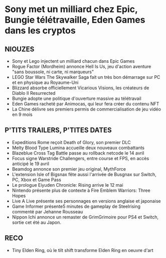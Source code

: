 # Sony met un milliard chez Epic, Bungie télétravaille, Eden Games dans les cryptos

## NIOUZES

- Sony et Lego injectent un milliard chacun dans Epic Games
- Rogue Factor (Mordheim) annonce Hell Is  Us, jeu d'action aventure "sans boussole, ni carte, ni marqueurs"
- LEGO Star Wars The Skywalker Saga fait un très bon démarrage sur PC et en physique au Royaume-Uni
- Blizzard absorbe officiellement Vicarious Visions, les créateurs de Diablo II Resurrected
- Bungie adopte une politique d'ouverture massive au télétravail
- Eden Games racheté par Animocas, qui leur fera créer du contenu NFT
- La Chine délivre ses premiers permis de commercialisation de jeu vidéo en 9 mois

## P'TITS TRAILERS, P'TITES DATES

- Expeditions Rome reçoit Death of Glory, son premier DLC
- Melty Blood Type Lumina accueille deux nouveaux combattants
- Blazeblue Cross Tag Battle passe au rollback netcode le 14 avril
- Focus signe Warstride Challengers, entre course et FPS, en accès anticipé le 19 avril
- Beamdog annonce son premier jeu original, MythForce
- L'extension Isle of Bigsnax fête aussi l'arrivée de Busgnax sur Switch, PC, Xbox et Game Pass
- Le prologue Eiyuden Chronicle: Rising arrive le 12 mai
- Nintendo présente plus de contexte à Fire Emblem Warriors: Three Hopes
- Live A Live présente ses personnages en versions anglaise et japonaise
- Game Informer présente5 minutes de gameplay de Steelrising commenté par Jehanne Rousseau
- Nippon Ichi annonce un remaster de GrimGrimoire pour PS4 et Switch, sortie cet été au Japon.

## RECO

- Tiny Elden Ring, où le tilt shift transforme Elden Ring en oeuvre d'art
